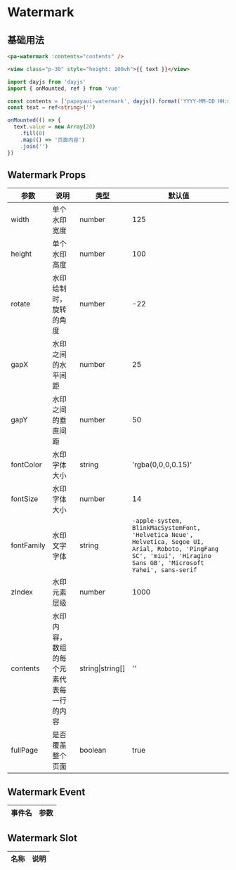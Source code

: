 # Watermark


<!--codes start-->

## 基础用法

```html [template]
<pa-watermark :contents="contents" />

<view class="p-30" style="height: 100vh">{{ text }}</view>
```
```ts [script]
import dayjs from 'dayjs'
import { onMounted, ref } from 'vue'

const contents = ['papayaui-watermark', dayjs().format('YYYY-MM-DD HH:mm')]
const text = ref<string>('')

onMounted(() => {
  text.value = new Array(20)
    .fill(0)
    .map(() => '页面内容')
    .join('')
})
```

<!--codes end-->

## Watermark Props

<!--props start-->

| 参数 | 说明 | 类型 | 默认值 |
| --- | ----- | --- | --- |
| width | 单个水印宽度 | number |  125 |
| height | 单个水印高度 | number |  100 |
| rotate | 水印绘制时，旋转的角度 | number |  -22 |
| gapX | 水印之间的水平间距 | number |  25 |
| gapY | 水印之间的垂直间距 | number |  50 |
| fontColor | 水印字体大小 | string |  'rgba(0,0,0,0.15)' |
| fontSize | 水印字体大小 | number |  14 |
| fontFamily | 水印文字字体 | string |  `-apple-system, BlinkMacSystemFont, 'Helvetica Neue', Helvetica, Segoe UI, Arial, Roboto, 'PingFang SC', 'miui', 'Hiragino Sans GB', 'Microsoft Yahei', sans-serif` |
| zIndex | 水印元素层级 | number |  1000 |
| contents | 水印内容，数组的每个元素代表每一行的内容 | string\|string[] |  '' |
| fullPage | 是否覆盖整个页面 | boolean |  true |

<!--props end-->

## Watermark Event

<!--event start-->

| 事件名 | 参数 |
| --- | --- |


<!--event end-->

## Watermark Slot

<!--slot start-->

| 名称 | 说明 |
| --- | --- |


<!--slot end-->

